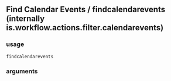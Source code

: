 
## Find Calendar Events / findcalendarevents (internally is.workflow.actions.filter.calendarevents)

### usage
`findcalendarevents `

### arguments

